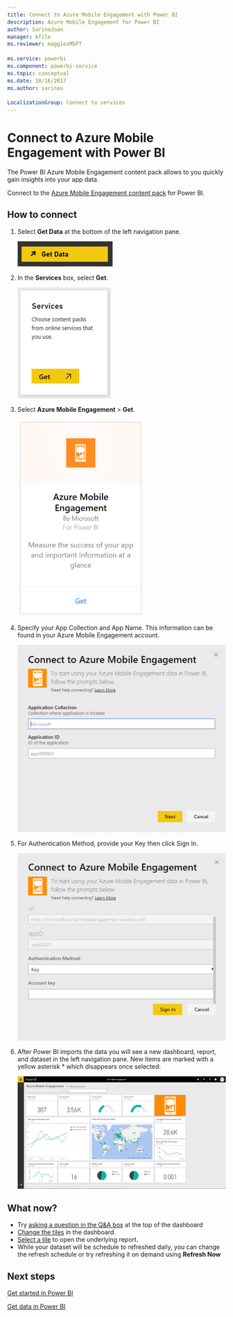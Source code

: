 ```yaml
---
title: Connect to Azure Mobile Engagement with Power BI
description: Azure Mobile Engagement for Power BI
author: SarinaJoan
manager: kfile
ms.reviewer: maggiesMSFT

ms.service: powerbi
ms.component: powerbi-service
ms.topic: conceptual
ms.date: 10/16/2017
ms.author: sarinas

LocalizationGroup: Connect to services
---
```

# Connect to Azure Mobile Engagement with Power BI
The Power BI Azure Mobile Engagement content pack allows to you quickly gain insights into your app data.

Connect to the [Azure Mobile Engagement content pack](https://app.powerbi.com/groups/me/getdata/services/azme) for Power BI.

## How to connect
1. Select **Get Data** at the bottom of the left navigation pane.
   
    ![](media/service-connect-to-azure-mobile/getdata.png)
2. In the **Services** box, select **Get**.
   
    ![](media/service-connect-to-azure-mobile/services.png)
3. Select **Azure Mobile Engagement** \> **Get**.
   
    ![](media/service-connect-to-azure-mobile/azme.png) 
4. Specify your App Collection and App Name. This information can be found in your Azure Mobile Engagement account.
   
    ![](media/service-connect-to-azure-mobile/parameters.png) 
5. For Authentication Method, provide your Key then click Sign In.
   
    ![](media/service-connect-to-azure-mobile/creds.png)
6. After Power BI imports the data you will see a new dashboard, report, and dataset in the left navigation pane. New items are marked with a yellow asterisk \* which disappears once selected:
   
    ![](media/service-connect-to-azure-mobile/dashboard.png)

## What now?

* Try [asking a question in the Q&A box](consumer/end-user-q-and-a.md) at the top of the dashboard
* [Change the tiles](service-dashboard-edit-tile.md) in the dashboard.
* [Select a tile](consumer/end-user-tiles.md) to open the underlying report.
* While your dataset will be schedule to refreshed daily, you can change the refresh schedule or try refreshing it on demand using **Refresh Now**

## Next steps
[Get started in Power BI](service-get-started.md)

[Get data in Power BI](service-get-data.md)

